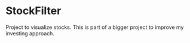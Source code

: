 # StockFilter
Project to visualize stocks. This is part of a bigger project to improve my investing approach. 
